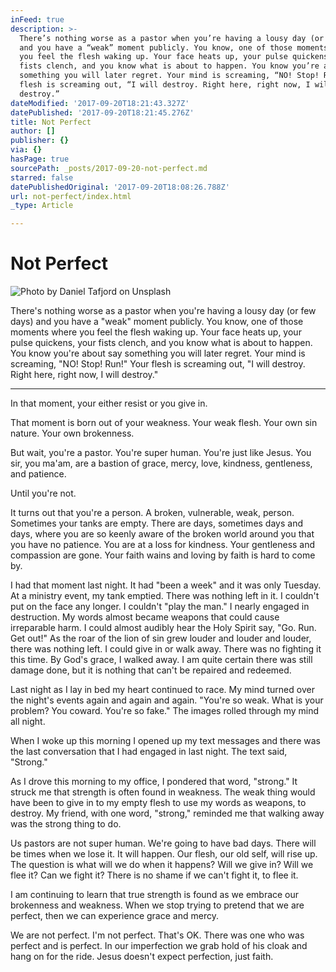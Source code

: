 ```yaml
---
inFeed: true
description: >-
  There’s nothing worse as a pastor when you’re having a lousy day (or few days)
  and you have a “weak” moment publicly. You know, one of those moments where
  you feel the flesh waking up. Your face heats up, your pulse quickens, your
  fists clench, and you know what is about to happen. You know you’re about say
  something you will later regret. Your mind is screaming, “NO! Stop! Run!” Your
  flesh is screaming out, “I will destroy. Right here, right now, I will
  destroy.”
dateModified: '2017-09-20T18:21:43.327Z'
datePublished: '2017-09-20T18:21:45.276Z'
title: Not Perfect
author: []
publisher: {}
via: {}
hasPage: true
sourcePath: _posts/2017-09-20-not-perfect.md
starred: false
datePublishedOriginal: '2017-09-20T18:08:26.788Z'
url: not-perfect/index.html
_type: Article

---
```

# Not Perfect
![Photo by Daniel Tafjord on Unsplash](https://the-grid-user-content.s3-us-west-2.amazonaws.com/d9b67fbf-a688-41f8-845f-bb6ba4b9f3de.jpg)

There's nothing worse as a pastor when you're having a lousy day (or few days) and you have a "weak" moment publicly. You know, one of those moments where you feel the flesh waking up. Your face heats up, your pulse quickens, your fists clench, and you know what is about to happen. You know you're about say something you will later regret. Your mind is screaming, "NO! Stop! Run!" Your flesh is screaming out, "I will destroy. Right here, right now, I will destroy."

---

In that moment, your either resist or you give in. 

That moment is born out of your weakness. Your weak flesh. Your own sin nature. Your own brokenness. 

But wait, you're a pastor. You're super human. You're just like Jesus. You sir, you ma'am, are a bastion of grace, mercy, love, kindness, gentleness, and patience. 

Until you're not. 

It turns out that you're a person. A broken, vulnerable, weak, person. Sometimes your tanks are empty. There are days, sometimes days and days, where you are so keenly aware of the broken world around you that you have no patience. You are at a loss for kindness. Your gentleness and compassion are gone. Your faith wains and loving by faith is hard to come by. 

I had that moment last night. It had "been a week" and it was only Tuesday. At a ministry event, my tank emptied. There was nothing left in it. I couldn't put on the face any longer. I couldn't "play the man." I nearly engaged in destruction. My words almost became weapons that could cause irreparable harm. I could almost audibly hear the Holy Spirit say, "Go. Run. Get out!" As the roar of the lion of sin grew louder and louder and louder, there was nothing left. I could give in or walk away. There was no fighting it this time. By God's grace, I walked away. I am quite certain there was still damage done, but it is nothing that can't be repaired and redeemed. 

Last night as I lay in bed my heart continued to race. My mind turned over the night's events again and again and again. "You're so weak. What is your problem? You coward. You're so fake." The images rolled through my mind all night. 

When I woke up this morning I opened up my text messages and there was the last conversation that I had engaged in last night. The text said, "Strong." 

As I drove this morning to my office, I pondered that word, "strong." It struck me that strength is often found in weakness. The weak thing would have been to give in to my empty flesh to use my words as weapons, to destroy. My friend, with one word, "strong," reminded me that walking away was the strong thing to do. 

Us pastors are not super human. We're going to have bad days. There will be times when we lose it. It will happen. Our flesh, our old self, will rise up. The question is what will we do when it happens? Will we give in? Will we flee it? Can we fight it? There is no shame if we can't fight it, to flee it. 

I am continuing to learn that true strength is found as we embrace our brokenness and weakness. When we stop trying to pretend that we are perfect, then we can experience grace and mercy. 

We are not perfect. I'm not perfect. That's OK. There was one who was perfect and is perfect. In our imperfection we grab hold of his cloak and hang on for the ride. Jesus doesn't expect perfection, just faith.